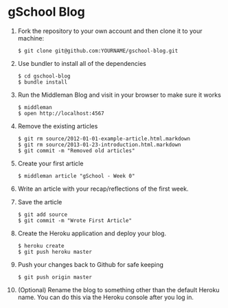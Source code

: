 # gSchool Blog

1. Fork the repository to your own account and then clone it to your machine:

	```
	$ git clone git@github.com:YOURNAME/gschool-blog.git
	```

1. Use bundler to install all of the dependencies

	```
	$ cd gschool-blog
	$ bundle install
	```

1. Run the Middleman Blog and visit in your browser to make sure it works

	```
	$ middleman
	$ open http://localhost:4567
	```

1. Remove the existing articles

	```
	$ git rm source/2012-01-01-example-article.html.markdown
	$ git rm source/2013-01-23-introduction.html.markdown
	$ git commit -m "Removed old articles"
	```

1. Create your first article

	```
	$ middleman article "gSchool - Week 0"
	```

1. Write an article with your recap/reflections of the first week.

1. Save the article

	```
	$ git add source
	$ git commit -m "Wrote First Article"
	```

1. Create the Heroku application and deploy your blog.

	```
	$ heroku create
	$ git push heroku master
	```

1. Push your changes back to Github for safe keeping

	```
	$ git push origin master
	```

1. (Optional) Rename the blog to something other than the default Heroku name. You can do this via the Heroku console after you log in.